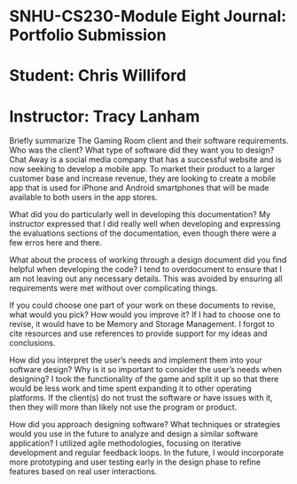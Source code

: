 # SNHU-CS230-Module Eight Journal: Portfolio Submission
# Student: Chris Williford
# Instructor: Tracy Lanham

Briefly summarize The Gaming Room client and their software requirements. Who was the client? What type of software did they want you to design?
Chat Away is a social media company that has a successful website and is now seeking to develop a mobile app. To market their product to a larger customer base and increase revenue, they are looking to create a mobile app that is used for iPhone and Android smartphones that will be made available to both users in the app stores.

What did you do particularly well in developing this documentation?
My instructor expressed that I did really well when developing and expressing the evaluations sections of the documentation, even though there were a few erros here and there.

What about the process of working through a design document did you find helpful when developing the code?
I tend to overdocument to ensure that I am not leaving out any necessary details. This was avoided by ensuring all requirements were met without over complicating things.

If you could choose one part of your work on these documents to revise, what would you pick? How would you improve it?
If I had to choose one to revise, it would have to be Memory and Storage Management. I forgot to cite resources and use references to provide support for my ideas and conclusions.

How did you interpret the user’s needs and implement them into your software design? Why is it so important to consider the user’s needs when designing?
I took the functionality of the game and split it up so that there would be less work and time spent expanding it to other operating platforms. If the client(s) do not trust the software or have issues with it, then they will more than likely not use the program or product.

How did you approach designing software? What techniques or strategies would you use in the future to analyze and design a similar software application?
I utilized agile methodologies, focusing on iterative development and regular feedback loops. In the future, I would incorporate more prototyping and user testing early in the design phase to refine features based on real user interactions.
